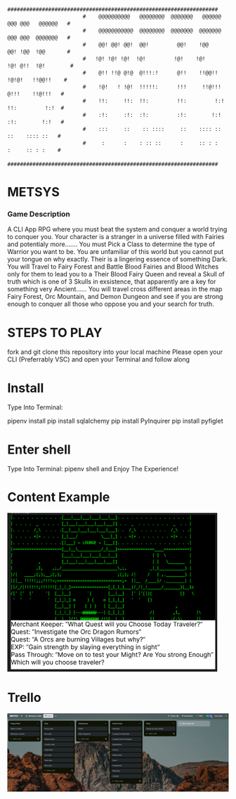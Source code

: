                             ###################################################################
                            #    @@@@@@@@@@   @@@@@@@@  @@@@@@@   @@@@@@   @@@ @@@   @@@@@@   #
                            #    @@@@@@@@@@@  @@@@@@@@  @@@@@@@  @@@@@@@   @@@ @@@  @@@@@@@   #
                            #    @@! @@! @@!  @@!         @@!    !@@       @@! !@@  !@@       #
                            #   !@! !@! !@!  !@!         !@!    !@!       !@! @!!  !@!        #
                            #    @!! !!@ @!@  @!!!:!      @!!    !!@@!!     !@!@!   !!@@!!    #
                            #    !@!   ! !@!  !!!!!:      !!!     !!@!!!     @!!!    !!@!!!   #
                            #    !!:     !!:  !!:         !!:         !:!    !!:         !:!  #
                            #    :!:     :!:  :!:         :!:        !:!     :!:        !:!   #
                            #    :::     ::    :: ::::     ::    :::: ::      ::    :::: ::   #
                            #     :      :    : :: ::      :     :: : :       :     :: : :    #
                            ###################################################################

# METSYS
<h3>Game Description</h3>
A CLI App RPG where you must beat the system and conquer a world trying to conquer you. Your character is a stranger in a universe filled with Fairies and potentialy more....... You must Pick a Class to determine the type of Warrior you want to be. You are unfamiliar of this world but you cannot put your tongue on why exactly. Their is a lingering essence of something Dark. You will Travel to Fairy Forest and Battle Blood Fairies and Blood Witches only for them to lead you to a Their Blood Fairy Queen and reveal a Skull of truth which is one of 3 Skulls in exsistence, that apparently are a key for something very Ancient...... You will travel cross different areas in the map Fairy Forest, Orc Mountain, and Demon Dungeon and see if you are strong enough to conquer all those who oppose you and your search for truth.


# STEPS TO PLAY 
fork and git clone this repository into your local machine
Please open your CLI (Preferrably VSC) and open your Terminal and follow along

<h1> Install </h1>
Type Into Terminal:

pipenv install
pip install sqlalchemy 
pip install PyInquirer
pip install pyfiglet 

<h1>Enter shell</h1> 
Type Into Terminal:
pipenv shell 
and Enjoy The Experience!


<h1>Content Example</h1>
<img src=https://github.com/TheeCryptoKing/METSYS/blob/main/.github/image_2023-06-05_140956105.png/>

<h1>Trello</h1>
<img src=https://github.com/TheeCryptoKing/METSYS/blob/main/.github/image_2023-06-05_114513395.png/>
